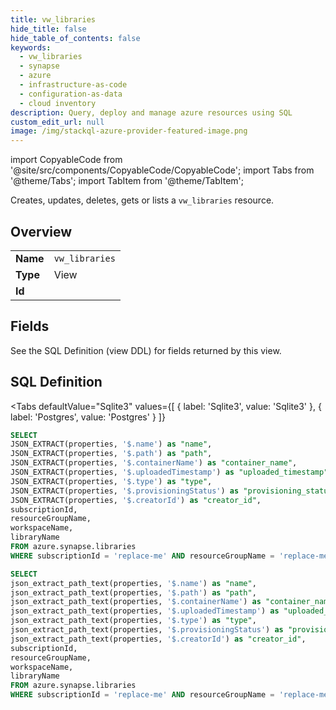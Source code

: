 ```yaml
--- 
title: vw_libraries
hide_title: false
hide_table_of_contents: false
keywords:
  - vw_libraries
  - synapse
  - azure
  - infrastructure-as-code
  - configuration-as-data
  - cloud inventory
description: Query, deploy and manage azure resources using SQL
custom_edit_url: null
image: /img/stackql-azure-provider-featured-image.png
---
```


import CopyableCode from '@site/src/components/CopyableCode/CopyableCode';
import Tabs from '@theme/Tabs';
import TabItem from '@theme/TabItem';

Creates, updates, deletes, gets or lists a <code>vw_libraries</code> resource.

## Overview
<table><tbody>
<tr><td><b>Name</b></td><td><code>vw_libraries</code></td></tr>
<tr><td><b>Type</b></td><td>View</td></tr>
<tr><td><b>Id</b></td><td><CopyableCode code="azure.synapse.vw_libraries" /></td></tr>
</tbody></table>

## Fields

See the SQL Definition (view DDL) for fields returned by this view.

## SQL Definition

<Tabs
defaultValue="Sqlite3"
values={[
{ label: 'Sqlite3', value: 'Sqlite3' },
{ label: 'Postgres', value: 'Postgres' }
]}
>
<TabItem value="Sqlite3">

```sql
SELECT
JSON_EXTRACT(properties, '$.name') as "name",
JSON_EXTRACT(properties, '$.path') as "path",
JSON_EXTRACT(properties, '$.containerName') as "container_name",
JSON_EXTRACT(properties, '$.uploadedTimestamp') as "uploaded_timestamp",
JSON_EXTRACT(properties, '$.type') as "type",
JSON_EXTRACT(properties, '$.provisioningStatus') as "provisioning_status",
JSON_EXTRACT(properties, '$.creatorId') as "creator_id",
subscriptionId,
resourceGroupName,
workspaceName,
libraryName
FROM azure.synapse.libraries
WHERE subscriptionId = 'replace-me' AND resourceGroupName = 'replace-me' AND workspaceName = 'replace-me';
```

</TabItem>
<TabItem value="Postgres">

```sql
SELECT
json_extract_path_text(properties, '$.name') as "name",
json_extract_path_text(properties, '$.path') as "path",
json_extract_path_text(properties, '$.containerName') as "container_name",
json_extract_path_text(properties, '$.uploadedTimestamp') as "uploaded_timestamp",
json_extract_path_text(properties, '$.type') as "type",
json_extract_path_text(properties, '$.provisioningStatus') as "provisioning_status",
json_extract_path_text(properties, '$.creatorId') as "creator_id",
subscriptionId,
resourceGroupName,
workspaceName,
libraryName
FROM azure.synapse.libraries
WHERE subscriptionId = 'replace-me' AND resourceGroupName = 'replace-me' AND workspaceName = 'replace-me';
```

</TabItem>
</Tabs>
